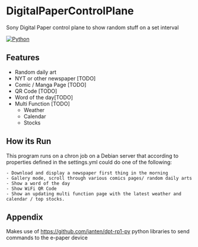 # DigitalPaperControlPlane

Sony Digital Paper control plane to show random stuff on a set interval




[![Python](https://img.shields.io/badge/Python-3.12.2-green.svg)](https://www.python.org/)



## Features

- Random daily art
- NYT or other newspaper [TODO] 
- Comic / Manga Page [TODO] 
- QR Code [TODO] 
- Word of the day[TODO] 
- Multi Function  [TODO]  
    - Weather
    - Calendar
    - Stocks



## How its Run

This program runs on a chron job on a Debian server that according to properties defined in the settings.yml could do one of the following:

    - Download and display a newspaper first thing in the morning
    - Gallery mode, scroll through various comics pages/ random daily arts
    - Show a word of the day 
    - Show WiFi QR Code
    - Show an updating multi function page with the latest weather and calendar / top stocks.




## Appendix

Makes use of https://github.com/janten/dpt-rp1-py python libraries to send commands to the e-paper device

